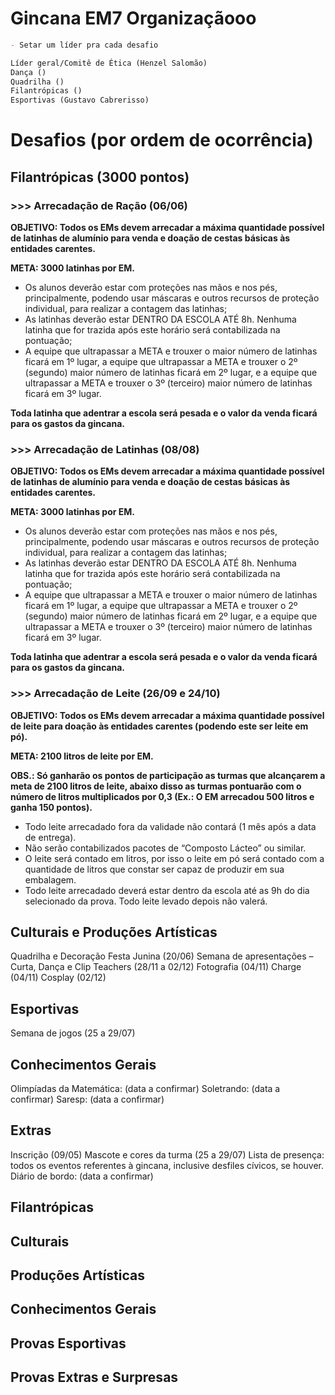 # Gincana EM7 Organizaçãooo

```markdown
- Setar um líder pra cada desafio

Líder geral/Comitê de Ética (Henzel Salomão) 
Dança () 
Quadrilha ()
Filantrópicas ()
Esportivas (Gustavo Cabrerisso)
```

# Desafios (por ordem de ocorrência)


## Filantrópicas (3000 pontos)

### >>> Arrecadação de Ração (06/06)

**OBJETIVO: Todos os EMs devem arrecadar a máxima quantidade possível de latinhas de alumínio para venda e doação de cestas básicas às entidades carentes.**

**META: 3000 latinhas por EM.**

- Os alunos deverão estar com proteções nas mãos e nos pés, principalmente, podendo usar máscaras e outros recursos de proteção individual, para realizar a contagem das latinhas;
- As latinhas deverão estar DENTRO DA ESCOLA ATÉ 8h. Nenhuma latinha que for trazida após este horário será contabilizada na pontuação;
- A equipe que ultrapassar a META e trouxer o maior número de latinhas ficará em 1º lugar, a equipe que ultrapassar a META e trouxer o 2º (segundo) maior número de latinhas ficará em 2º lugar, e a equipe que ultrapassar a META e trouxer o 3º (terceiro) maior número de latinhas ficará em 3º lugar.

**Toda latinha que adentrar a escola será pesada e o valor da venda ficará para os gastos da gincana.**

### >>> Arrecadação de Latinhas (08/08)

**OBJETIVO: Todos os EMs devem arrecadar a máxima quantidade possível de latinhas de alumínio para venda e doação de cestas básicas às entidades carentes.**

**META: 3000 latinhas por EM.**

- Os alunos deverão estar com proteções nas mãos e nos pés, principalmente, podendo usar máscaras e outros recursos de proteção individual, para realizar a contagem das latinhas;
- As latinhas deverão estar DENTRO DA ESCOLA ATÉ 8h. Nenhuma latinha que for trazida após este horário será contabilizada na pontuação;
- A equipe que ultrapassar a META e trouxer o maior número de latinhas ficará em 1º lugar, a equipe que ultrapassar a META e trouxer o 2º (segundo) maior número de latinhas ficará em 2º lugar, e a equipe que ultrapassar a META e trouxer o 3º (terceiro) maior número de latinhas ficará em 3º lugar.

**Toda latinha que adentrar a escola será pesada e o valor da venda ficará para os gastos da gincana.**

### >>> Arrecadação de Leite (26/09 e 24/10)

**OBJETIVO: Todos os EMs devem arrecadar a máxima quantidade possível de leite para doação às entidades carentes (podendo este ser leite em pó).**

**META: 2100 litros de leite por EM.**

**OBS.: Só ganharão os pontos de participação as turmas que alcançarem a meta de 2100 litros de leite, abaixo disso as turmas pontuarão com o número de litros multiplicados por 0,3 (Ex.: O EM arrecadou 500 litros e ganha 150 pontos).**


- Todo leite arrecadado fora da validade não contará (1 mês após a data de entrega).
- Não serão contabilizados pacotes de “Composto Lácteo” ou similar.
- O leite será contado em litros, por isso o leite em pó será contado com a quantidade de litros que constar ser capaz de produzir em sua embalagem.
- Todo leite arrecadado deverá estar dentro da escola até as 9h do dia selecionado da prova. Todo leite levado depois não valerá.

## Culturais e Produções Artísticas
Quadrilha e Decoração Festa Junina (20/06)
Semana de apresentações – Curta, Dança e Clip Teachers (28/11 a 02/12)
Fotografia (04/11)
Charge (04/11)
Cosplay (02/12)

## Esportivas
Semana de jogos (25 a 29/07)

## Conhecimentos Gerais
Olimpíadas da Matemática: (data a confirmar)
Soletrando: (data a confirmar)
Saresp: (data a confirmar)

## Extras
Inscrição (09/05)
Mascote e cores da turma (25 a 29/07)
Lista de presença: todos os eventos referentes à gincana, inclusive desfiles cívicos, se houver.
Diário de bordo: (data a confirmar)


## Filantrópicas
## Culturais
## Produções Artísticas
## Conhecimentos Gerais
## Provas Esportivas
## Provas Extras e Surpresas
